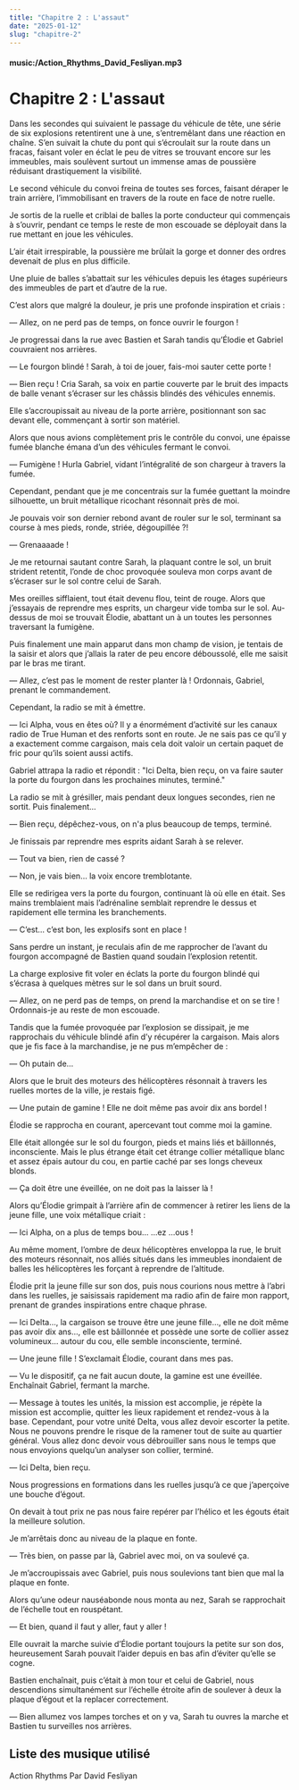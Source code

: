 ```yaml
---
title: "Chapitre 2 : L'assaut"
date: "2025-01-12"
slug: "chapitre-2"
---
```


#### music:/Action_Rhythms_David_Fesliyan.mp3

# Chapitre 2 : L'assaut

Dans les secondes qui suivaient le passage du véhicule de tête, une série de six explosions retentirent une à une, s’entremêlant dans une réaction en chaîne. S’en suivait la chute du pont qui s’écroulait sur la route dans un fracas, faisant voler en éclat le peu de vitres se trouvant encore sur les immeubles, mais soulèvent surtout un immense amas de poussière réduisant drastiquement la visibilité.

Le second véhicule du convoi freina de toutes ses forces, faisant déraper le train arrière, l’immobilisant en travers de la route en face de notre ruelle.

Je sortis de la ruelle et criblai de balles la porte conducteur qui commençais à s’ouvrir, pendant ce temps le reste de mon escouade se déployait dans la rue mettant en joue les véhicules.

L’air était irrespirable, la poussière me brûlait la gorge et donner des ordres devenait de plus en plus difficile.

Une pluie de balles s’abattait sur les véhicules depuis les étages supérieurs des immeubles de part et d’autre de la rue.

C’est alors que malgré la douleur, je pris une profonde inspiration et criais :

— Allez, on ne perd pas de temps, on fonce ouvrir le fourgon !

Je progressai dans la rue avec Bastien et Sarah tandis qu’Élodie et Gabriel couvraient nos arrières.

— Le fourgon blindé ! Sarah, à toi de jouer, fais-moi sauter cette porte !

— Bien reçu ! Cria Sarah, sa voix en partie couverte par le bruit des impacts de balle venant s’écraser sur les châssis blindés des véhicules ennemis.

Elle s’accroupissait au niveau de la porte arrière, positionnant son sac devant elle, commençant à sortir son matériel.

Alors que nous avions complètement pris le contrôle du convoi, une épaisse fumée blanche émana d’un des véhicules fermant le convoi.

— Fumigène ! Hurla Gabriel, vidant l’intégralité de son chargeur à travers la fumée.

Cependant, pendant que je me concentrais sur la fumée guettant la moindre silhouette, un bruit métallique ricochant résonnait près de moi.

Je pouvais voir son dernier rebond avant de rouler sur le sol, terminant sa course à mes pieds, ronde, striée, dégoupillée ?!

— Grenaaaade !

Je me retournai sautant contre Sarah, la plaquant contre le sol, un bruit strident retentit, l’onde de choc provoquée souleva mon corps avant de s’écraser sur le sol contre celui de Sarah.

Mes oreilles sifflaient, tout était devenu flou, teint de rouge. Alors que j’essayais de reprendre mes esprits, un chargeur vide tomba sur le sol. Au-dessus de moi se trouvait Élodie, abattant un à un toutes les personnes traversant la fumigène.

Puis finalement une main apparut dans mon champ de vision, je tentais de la saisir et alors que j’allais la rater de peu encore déboussolé, elle me saisit par le bras me tirant.

— Allez, c’est pas le moment de rester planter là ! Ordonnais, Gabriel, prenant le commandement.

Cependant, la radio se mit à émettre.

— Ici Alpha, vous en êtes où? Il y a énormément d’activité sur les canaux radio de True Human et des renforts sont en route. Je ne sais pas ce qu’il y a exactement comme cargaison, mais cela doit valoir un certain paquet de fric pour qu’ils soient aussi actifs.

Gabriel attrapa la radio et répondit : "Ici Delta, bien reçu, on va faire sauter la porte du fourgon dans les prochaines minutes, terminé."

La radio se mit à grésiller, mais pendant deux longues secondes, rien ne sortit. Puis finalement... 

— Bien reçu, dépêchez-vous, on n'a plus beaucoup de temps, terminé.

Je finissais par reprendre mes esprits aidant Sarah à se relever.

— Tout va bien, rien de cassé ?

— Non, je vais bien… la voix encore tremblotante.

Elle se redirigea vers la porte du fourgon, continuant là où elle en était. Ses mains tremblaient mais l’adrénaline semblait reprendre le dessus et rapidement elle termina les branchements.

— C’est… c’est bon, les explosifs sont en place !

Sans perdre un instant, je reculais afin de me rapprocher de l’avant du fourgon accompagné de Bastien quand soudain l’explosion retentit.

La charge explosive fit voler en éclats la porte du fourgon blindé qui s’écrasa à quelques mètres sur le sol dans un bruit sourd.

— Allez, on ne perd pas de temps, on prend la marchandise et on se tire ! Ordonnais-je au reste de mon escouade.

Tandis que la fumée provoquée par l’explosion se dissipait, je me rapprochais du véhicule blindé afin d’y récupérer la cargaison. Mais alors que je fis face à la marchandise, je ne pus m’empêcher de :

— Oh putain de…

Alors que le bruit des moteurs des hélicoptères résonnait à travers les ruelles mortes de la ville, je restais figé.

— Une putain de gamine ! Elle ne doit même pas avoir dix ans bordel !

Élodie se rapprocha en courant, apercevant tout comme moi la gamine.

Elle était allongée sur le sol du fourgon, pieds et mains liés et bâillonnés, inconsciente. Mais le plus étrange était cet étrange collier métallique blanc et assez épais autour du cou, en partie caché par ses longs cheveux blonds.

— Ça doit être une éveillée, on ne doit pas la laisser là !

Alors qu’Élodie grimpait à l’arrière afin de commencer à retirer les liens de la jeune fille, une voix métallique criait :

— Ici Alpha, on a plus de temps bou… …ez …ous !

Au même moment, l’ombre de deux hélicoptères enveloppa la rue, le bruit des moteurs résonnait, nos alliés situés dans les immeubles inondaient de balles les hélicoptères les forçant à reprendre de l’altitude.

Élodie prit la jeune fille sur son dos, puis nous courions nous mettre à l’abri dans les ruelles, je saisissais rapidement ma radio afin de faire mon rapport, prenant de grandes inspirations entre chaque phrase.

— Ici Delta…, la cargaison se trouve être une jeune fille…, elle ne doit même pas avoir dix ans…, elle est bâillonnée et possède une sorte de collier assez volumineux… autour du cou, elle semble inconsciente, terminé.

— Une jeune fille ! S’exclamait Élodie, courant dans mes pas.

— Vu le dispositif, ça ne fait aucun doute, la gamine est une éveillée. Enchaînait Gabriel, fermant la marche.

— Message à toutes les unités, la mission est accomplie, je répète la mission est accomplie, quitter les lieux rapidement et rendez-vous à la base. Cependant, pour votre unité Delta, vous allez devoir escorter la petite. Nous ne pouvons prendre le risque de la ramener tout de suite au quartier général. Vous allez donc devoir vous débrouiller sans nous le temps que nous envoyions quelqu’un analyser son collier, terminé.

— Ici Delta, bien reçu.

Nous progressions en formations dans les ruelles jusqu’à ce que j’aperçoive une bouche d’égout.

On devait à tout prix ne pas nous faire repérer par l’hélico et les égouts était la meilleure solution.
 
Je m’arrêtais donc au niveau de la plaque en fonte.

— Très bien, on passe par là, Gabriel avec moi, on va soulevé ça.

Je m’accroupissais avec Gabriel, puis nous soulevions tant bien que mal la plaque en fonte.

Alors qu’une odeur nauséabonde nous monta au nez, Sarah se rapprochait de l’échelle tout en rouspétant.

— Et bien, quand il faut y aller, faut y aller !

Elle ouvrait la marche suivie d’Élodie portant toujours la petite sur son dos, heureusement Sarah pouvait l’aider depuis en bas afin d’éviter qu’elle se cogne.

Bastien enchaînait, puis c’était à mon tour et celui de Gabriel, nous descendions simultanément sur l’échelle étroite afin de soulever à deux la plaque d’égout et la replacer correctement.

— Bien allumez vos lampes torches et on y va, Sarah tu ouvres la marche et Bastien tu surveilles nos arrières.

## Liste des musique utilisé

Action Rhythms Par David Fesliyan